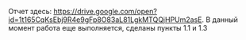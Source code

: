 Отчет здесь: https://drive.google.com/open?id=1t165CqKsEbj9R4e9gFp8O83aL81LgkMTQQjHPUm2asE. В данный момент работа еще выполняется, сделаны пункты 1.1 и 1.3
